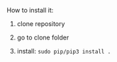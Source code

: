 How to install it:
 1) clone repository

 2) go to clone folder

 3) install: `sudo pip/pip3 install .`

